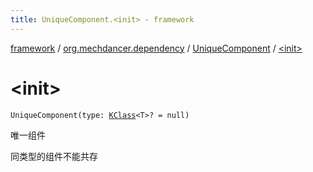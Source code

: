 ```yaml
---
title: UniqueComponent.<init> - framework
---
```


[framework](../../index.html) / [org.mechdancer.dependency](../index.html) / [UniqueComponent](index.html) / [&lt;init&gt;](./-init-.html)

# &lt;init&gt;

`UniqueComponent(type: `[`KClass`](https://kotlinlang.org/api/latest/jvm/stdlib/kotlin.reflect/-k-class/index.html)`<T>? = null)`

唯一组件

同类型的组件不能共存

